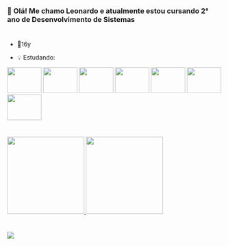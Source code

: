 ### 👋 Olá! Me chamo Leonardo e atualmente estou cursando 2° ano de Desenvolvimento de Sistemas
#

- 🎉16y

- 💡 Estudando:
<div style="display: inline_block">
  <img height="60" width="80" src="https://cdn.jsdelivr.net/gh/devicons/devicon/icons/html5/html5-original.svg" />
  <img height="60" width="80" src="https://cdn.jsdelivr.net/gh/devicons/devicon/icons/css3/css3-original.svg" />
  <img height="60" width="80" src="https://cdn.jsdelivr.net/gh/devicons/devicon/icons/python/python-original.svg" />
  <img height="60" width="80" src="https://cdn.jsdelivr.net/gh/devicons/devicon/icons/mysql/mysql-original.svg" />
  <img height="60" width="80" src="https://cdn.jsdelivr.net/gh/devicons/devicon/icons/php/php-original.svg" />
  <img height="60" width="80" src="https://cdn.jsdelivr.net/gh/devicons/devicon/icons/csharp/csharp-original.svg" />
  <img height="60" width="80" src="https://cdn.jsdelivr.net/gh/devicons/devicon/icons/arduino/arduino-original.svg" />
</div>

#

<div>
  <a href="https://github.com/GaMa404">
  <img height="180em" src="https://github-readme-stats.vercel.app/api?username=GaMa404&show_icons=true&theme=dark&include_all_commits=true&count_private=true" />
  <img height="180em" src="https://github-readme-stats.vercel.app/api/top-langs/?username=GaMa404&layout=compact&langs_count=16&theme=dark" />
</div>

#
  
  <div> 
    <img src="https://i.pinimg.com/originals/b4/e3/71/b4e371619042d1e80918d09904e90f7d.gif">
  </div
  
  
  
